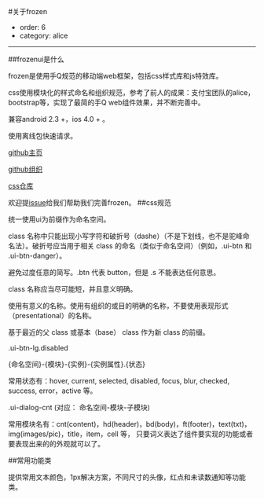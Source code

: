 #关于frozen
- order: 6
- category: alice

---
##frozenui是什么

frozen是使用手Q规范的移动端web框架，包括css样式库和js特效库。

css使用模块化的样式命名和组织规范，参考了前人的成果：支付宝团队的alice，bootstrap等，实现了最简的手Q web组件效果，并不断完善中。

兼容android 2.3 +，ios 4.0 + 。
	
使用离线包快速请求。

[github主页](https://github.com/frozenui/frozenui)

[github组织](https://github.com/frozenui)

[css仓库](https://github.com/frozenui/baseui)

欢迎提[issue](https://github.com/frozenui/frozenui/issues)给我们帮助我们完善frozen。
##css规范

统一使用ui为前缀作为命名空间。

class 名称中只能出现小写字符和破折号（dashe）（不是下划线，也不是驼峰命名法）。破折号应当用于相关 class 的命名（类似于命名空间）（例如，.ui-btn 和 .ui-btn-danger）。

避免过度任意的简写。.btn 代表 button，但是 .s 不能表达任何意思。

class 名称应当尽可能短，并且意义明确。

使用有意义的名称。使用有组织的或目的明确的名称，不要使用表现形式（presentational）的名称。

基于最近的父 class 或基本（base） class 作为新 class 的前缀。

.ui-btn-lg.disabled   

{命名空间}-{模块}-{实例}-{实例属性}.{状态}

常用状态有：hover, current, selected, disabled, focus, blur, checked, success, error，active 等。

.ui-dialog-cnt   (对应： 命名空间-模块-子模块)

常用模块名有：cnt(content)，hd(header)，bd(body)，ft(footer)，text(txt)，img(images/pic)，title，item，cell 等， 只要词义表达了组件要实现的功能或者要表现出来的的外观就可以了。

##常用功能类

提供常用文本颜色，1px解决方案，不同尺寸的头像，红点和未读数通知等功能类。




